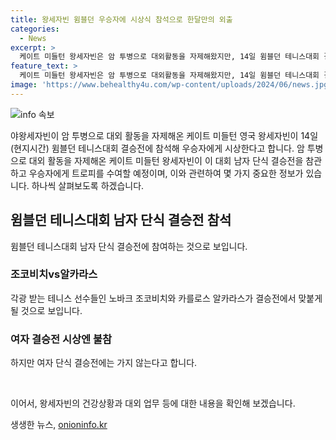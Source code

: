 ```yaml
---
title: 왕세자빈 윔블던 우승자에 시상식 참석으로 한달만의 외출
categories:
  - News
excerpt: >
  케이트 미들턴 왕세자빈은 암 투병으로 대외활동을 자제해왔지만, 14일 윔블던 테니스대회 결승전에 참석해 우승자에게 시상한다. 남자 단식 결승전 참석 후 대외 활동을 자제하는 와중에 여자 결승전은 불참할 예정이다. 왕세자빈은 2016년부터 윔블던 대회 남녀 우승자에게 직접 시상해왔으며, 1월에 복부 수술 및 3월 암 투병 사실을 공개했다. 마지막으로 대중 앞에 나온 것은 15일 군기 분열식 참석 후인데, 남편인 윌리엄 왕세자도 윔블던 참석을 위해 베를린을 방문할 예정이다.
feature_text: >
  케이트 미들턴 왕세자빈은 암 투병으로 대외활동을 자제해왔지만, 14일 윔블던 테니스대회 결승전에 참석해 우승자에게 시상한다. 남자 단식 결승전 참석 후 대외 활동을 자제하는 와중에 여자 결승전은 불참할 예정이다. 왕세자빈은 2016년부터 윔블던 대회 남녀 우승자에게 직접 시상해왔으며, 1월에 복부 수술 및 3월 암 투병 사실을 공개했다. 마지막으로 대중 앞에 나온 것은 15일 군기 분열식 참석 후인데, 남편인 윌리엄 왕세자도 윔블던 참석을 위해 베를린을 방문할 예정이다.
image: 'https://www.behealthy4u.com/wp-content/uploads/2024/06/news.jpg'
---
```


<p><img src="https://www.behealthy4u.com/wp-content/uploads/2024/06/news.jpg" alt="info 속보" /></p>

<p>야왕세자빈이 암 투병으로 대외 활동을 자제해온 케이트 미들턴 영국 왕세자빈이 14일(현지시간) 윔블던 테니스대회 결승전에 참석해 우승자에게 시상한다고 합니다. 암 투병으로 대외 활동을 자제해온 케이트 미들턴 왕세자빈이 이 대회 남자 단식 결승전을 참관하고 우승자에게 트로피를 수여할 예정이며, 이와 관련하여 몇 가지 중요한 정보가 있습니다. 하나씩 살펴보도록 하겠습니다. </p>

<h2 data-ke-size="size26">윔블던 테니스대회 남자 단식 결승전 참석</h2>

<p>윔블던 테니스대회 남자 단식 결승전에 참여하는 것으로 보입니다. </p>

<h3>조코비치vs알카라스</h3>

<p>각광 받는 테니스 선수들인 노바크 조코비치와 카를로스 알카라스가 결승전에서 맞붙게 될 것으로 보입니다.</p>

<h3>여자 결승전 시상엔 불참</h3>

<p>하지만 여자 단식 결승전에는 가지 않는다고 합니다.</p>

<p data-ke-size="size16">&nbsp;</p>

<p>이어서, 왕세자빈의 건강상황과 대외 업무 등에 대한 내용을 확인해 보겠습니다.</p>
생생한 뉴스, <a href="https://onioninfo.kr" rel="dofollow">onioninfo.kr</a>


